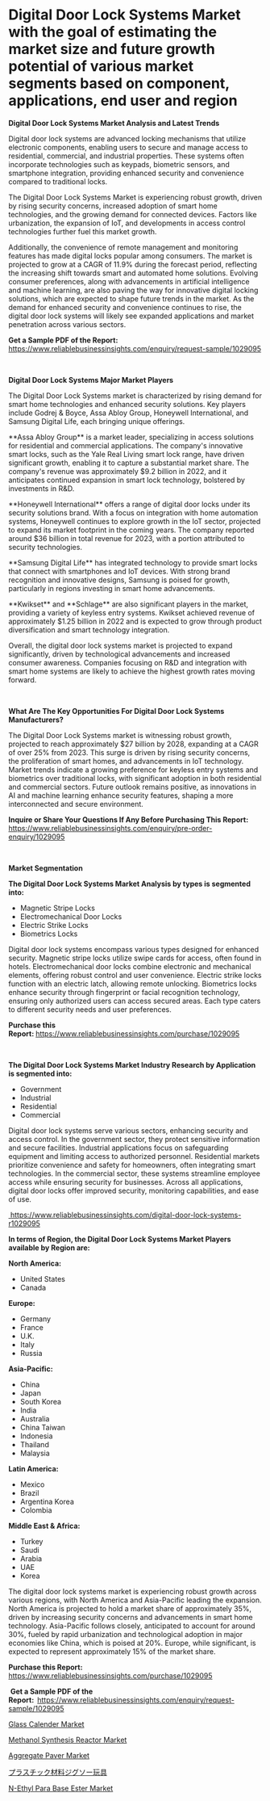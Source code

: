 <p><h1>Digital Door Lock Systems Market with the goal of estimating the market size and future growth potential of various market segments based on component, applications, end user and region</h1></p><p><strong>Digital Door Lock Systems Market Analysis and Latest Trends</strong></p>
<p><p>Digital door lock systems are advanced locking mechanisms that utilize electronic components, enabling users to secure and manage access to residential, commercial, and industrial properties. These systems often incorporate technologies such as keypads, biometric sensors, and smartphone integration, providing enhanced security and convenience compared to traditional locks. </p><p>The Digital Door Lock Systems Market is experiencing robust growth, driven by rising security concerns, increased adoption of smart home technologies, and the growing demand for connected devices. Factors like urbanization, the expansion of IoT, and developments in access control technologies further fuel this market growth. </p><p>Additionally, the convenience of remote management and monitoring features has made digital locks popular among consumers. The market is projected to grow at a CAGR of 11.9% during the forecast period, reflecting the increasing shift towards smart and automated home solutions. Evolving consumer preferences, along with advancements in artificial intelligence and machine learning, are also paving the way for innovative digital locking solutions, which are expected to shape future trends in the market. As the demand for enhanced security and convenience continues to rise, the digital door lock systems will likely see expanded applications and market penetration across various sectors.</p></p>
<p><strong>Get a Sample PDF of the Report:&nbsp;</strong> <a href="https://www.reliablebusinessinsights.com/enquiry/request-sample/1029095">https://www.reliablebusinessinsights.com/enquiry/request-sample/1029095</a></p>
<p>&nbsp;</p>
<p><strong>Digital Door Lock Systems Major Market Players</strong></p>
<p><p>The Digital Door Lock Systems market is characterized by rising demand for smart home technologies and enhanced security solutions. Key players include Godrej & Boyce, Assa Abloy Group, Honeywell International, and Samsung Digital Life, each bringing unique offerings.</p><p>**Assa Abloy Group** is a market leader, specializing in access solutions for residential and commercial applications. The company's innovative smart locks, such as the Yale Real Living smart lock range, have driven significant growth, enabling it to capture a substantial market share. The company's revenue was approximately $9.2 billion in 2022, and it anticipates continued expansion in smart lock technology, bolstered by investments in R&D.</p><p>**Honeywell International** offers a range of digital door locks under its security solutions brand. With a focus on integration with home automation systems, Honeywell continues to explore growth in the IoT sector, projected to expand its market footprint in the coming years. The company reported around $36 billion in total revenue for 2023, with a portion attributed to security technologies.</p><p>**Samsung Digital Life** has integrated technology to provide smart locks that connect with smartphones and IoT devices. With strong brand recognition and innovative designs, Samsung is poised for growth, particularly in regions investing in smart home advancements.</p><p>**Kwikset** and **Schlage** are also significant players in the market, providing a variety of keyless entry systems. Kwikset achieved revenue of approximately $1.25 billion in 2022 and is expected to grow through product diversification and smart technology integration.</p><p>Overall, the digital door lock systems market is projected to expand significantly, driven by technological advancements and increased consumer awareness. Companies focusing on R&D and integration with smart home systems are likely to achieve the highest growth rates moving forward.</p></p>
<p>&nbsp;</p>
<p><strong>What Are The Key Opportunities For Digital Door Lock Systems Manufacturers?</strong></p>
<p><p>The Digital Door Lock Systems market is witnessing robust growth, projected to reach approximately $27 billion by 2028, expanding at a CAGR of over 25% from 2023. This surge is driven by rising security concerns, the proliferation of smart homes, and advancements in IoT technology. Market trends indicate a growing preference for keyless entry systems and biometrics over traditional locks, with significant adoption in both residential and commercial sectors. Future outlook remains positive, as innovations in AI and machine learning enhance security features, shaping a more interconnected and secure environment.</p></p>
<p><strong>Inquire or Share Your Questions If Any Before Purchasing This Report:</strong> <a href="https://www.reliablebusinessinsights.com/enquiry/pre-order-enquiry/1029095">https://www.reliablebusinessinsights.com/enquiry/pre-order-enquiry/1029095</a></p>
<p>&nbsp;</p>
<p><strong>Market Segmentation</strong></p>
<p><strong>The Digital Door Lock Systems Market Analysis by types is segmented into:</strong></p>
<p><ul><li>Magnetic Stripe Locks</li><li>Electromechanical Door Locks</li><li>Electric Strike Locks</li><li>Biometrics Locks</li></ul></p>
<p><p>Digital door lock systems encompass various types designed for enhanced security. Magnetic stripe locks utilize swipe cards for access, often found in hotels. Electromechanical door locks combine electronic and mechanical elements, offering robust control and user convenience. Electric strike locks function with an electric latch, allowing remote unlocking. Biometrics locks enhance security through fingerprint or facial recognition technology, ensuring only authorized users can access secured areas. Each type caters to different security needs and user preferences.</p></p>
<p><strong>Purchase this Report:&nbsp;</strong><a href="https://www.reliablebusinessinsights.com/purchase/1029095">https://www.reliablebusinessinsights.com/purchase/1029095</a></p>
<p>&nbsp;</p>
<p><strong>The Digital Door Lock Systems Market Industry Research by Application is segmented into:</strong></p>
<p><ul><li>Government</li><li>Industrial</li><li>Residential</li><li>Commercial</li></ul></p>
<p><p>Digital door lock systems serve various sectors, enhancing security and access control. In the government sector, they protect sensitive information and secure facilities. Industrial applications focus on safeguarding equipment and limiting access to authorized personnel. Residential markets prioritize convenience and safety for homeowners, often integrating smart technologies. In the commercial sector, these systems streamline employee access while ensuring security for businesses. Across all applications, digital door locks offer improved security, monitoring capabilities, and ease of use.</p></p>
<p><a href="https://www.reliablebusinessinsights.com/digital-door-lock-systems-r1029095">&nbsp;https://www.reliablebusinessinsights.com/digital-door-lock-systems-r1029095</a></p>
<p><strong>In terms of Region, the Digital Door Lock Systems Market Players available by Region are:</strong></p>
<p>
    <p> <strong> North America: </strong>
        <ul>
            <li>United States</li>
            <li>Canada</li>
        </ul>
        </p> 
    <p> <strong> Europe: </strong>
        <ul>
            <li>Germany</li>
            <li>France</li>
            <li>U.K.</li>
            <li>Italy</li>
            <li>Russia</li>
        </ul>
        </p> 
    <p> <strong> Asia-Pacific: </strong>
        <ul>
            <li>China</li>
            <li>Japan</li>
            <li>South Korea</li>
            <li>India</li>
            <li>Australia</li>
            <li>China Taiwan</li>
            <li>Indonesia</li>
            <li>Thailand</li>
            <li>Malaysia</li>
        </ul>
        </p> 
    <p> <strong> Latin America: </strong>
        <ul>
            <li>Mexico</li>
            <li>Brazil</li>
            <li>Argentina Korea</li>
            <li>Colombia</li>
        </ul>
        </p> 
    <p> <strong> Middle East & Africa: </strong>
        <ul>
            <li>Turkey</li>
            <li>Saudi</li>
            <li>Arabia</li>
            <li>UAE</li>
            <li>Korea</li>
        </ul>
    </p>
    </p>
<p><p>The digital door lock systems market is experiencing robust growth across various regions, with North America and Asia-Pacific leading the expansion. North America is projected to hold a market share of approximately 35%, driven by increasing security concerns and advancements in smart home technology. Asia-Pacific follows closely, anticipated to account for around 30%, fueled by rapid urbanization and technological adoption in major economies like China, which is poised at 20%. Europe, while significant, is expected to represent approximately 15% of the market share.</p></p>
<p><strong>Purchase this Report: </strong><a href="https://www.reliablebusinessinsights.com/purchase/1029095">https://www.reliablebusinessinsights.com/purchase/1029095</a></p>
<p>&nbsp;<strong>Get a Sample PDF of the Report:&nbsp;&nbsp;</strong><a href="https://www.reliablebusinessinsights.com/enquiry/request-sample/1029095">https://www.reliablebusinessinsights.com/enquiry/request-sample/1029095</a></p>
<p><strong></strong></p>
<p><p><a href="https://medium.com/@mintal14046644/the-glass-calender-industry-analysis-report-offers-a-comprehensive-and-current-examination-of-the-dcef4e11cf24">Glass Calender Market</a></p><p><a href="https://medium.com/@mintal14046644/the-global-methanol-synthesis-reactor-market-is-at-the-forefront-of-innovation-driving-rapid-695db785bca9">Methanol Synthesis Reactor Market</a></p><p><a href="https://www.linkedin.com/pulse/insights-aggregate-paver-market-share-competitive-landscape-dhiaf?trackingId=4FonJD30QtetwbV5VAJRvw%3D%3D">Aggregate Paver Market</a></p><p><a href="https://medium.com/@rusty-marie2024/plastic-materials-jigsaw-toy-market-%E3%81%AE%E3%82%B0%E3%83%AD%E3%83%BC%E3%83%90%E3%83%AB%E5%B8%82%E5%A0%B4%E6%A6%82%E8%A6%81%E3%81%AF-%E4%B8%96%E7%95%8C%E3%81%8A%E3%82%88%E3%81%B3%E4%B8%BB%E8%A6%81%E5%B8%82%E5%A0%B4%E3%81%AB%E3%81%8A%E3%81%91%E3%82%8B%E6%A5%AD%E7%95%8C%E3%81%AB%E5%BD%B1%E9%9F%BF%E3%82%92%E4%B8%8E%E3%81%88%E3%82%8B%E4%B8%BB%E8%A6%81%E3%81%AA%E3%83%88%E3%83%AC%E3%83%B3%E3%83%89%E3%81%AB%E3%81%A4%E3%81%84%E3%81%A6-%E7%8B%AC%E8%87%AA%E3%81%AE%E8%A6%96%E7%82%B9%E3%82%92%E6%8F%90%E4%BE%9B%E3%81%97%E3%81%BE%E3%81%99-a47f54314d5a?postPublishedType=initial">プラスチック材料ジグソー玩具</a></p><p><a href="https://github.com/michaelhall412/Market-Research-Report-List-1/blob/main/n-ethyl-para-base-ester-market.md">N-Ethyl Para Base Ester Market</a></p></p>